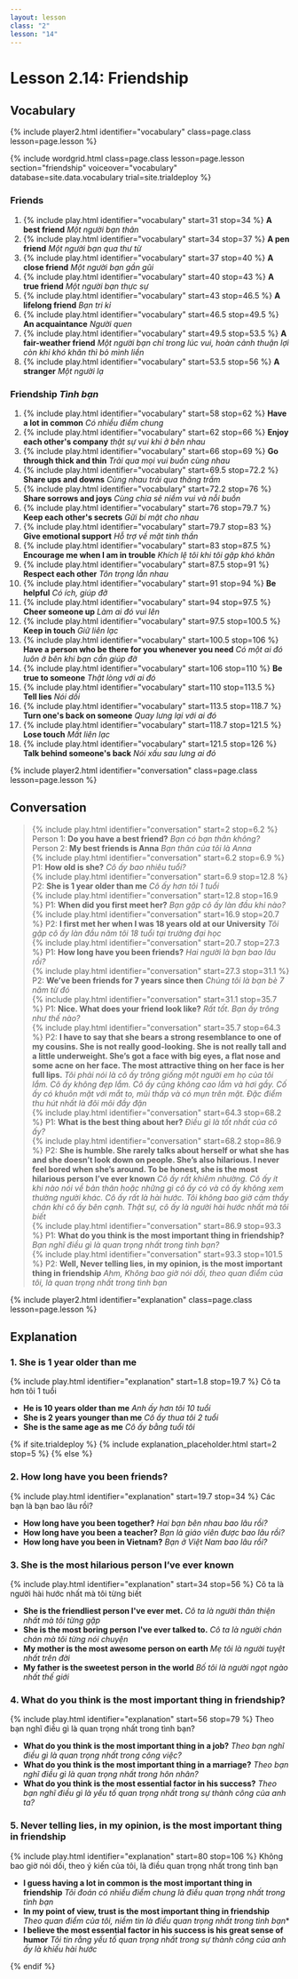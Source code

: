 ```yaml
---
layout: lesson
class: "2"
lesson: "14"	
---
```


# Lesson 2.14: Friendship


## Vocabulary
{% include player2.html identifier="vocabulary" class=page.class lesson=page.lesson %}


{% include wordgrid.html 
		class=page.class 
		lesson=page.lesson 
		section="friendship"
		voiceover="vocabulary"
		database=site.data.vocabulary 
		trial=site.trialdeploy %}


### Friends

1. {% include play.html identifier="vocabulary" start=31 stop=34 %} **A best friend** *Một người bạn thân*
2. {% include play.html identifier="vocabulary" start=34 stop=37 %} **A pen friend** *Một người bạn qua thư từ*
3. {% include play.html identifier="vocabulary" start=37 stop=40 %} **A close friend** *Một người bạn gần gũi*
4. {% include play.html identifier="vocabulary" start=40 stop=43 %} **A true friend** *Một người bạn thực sự*
5. {% include play.html identifier="vocabulary" start=43 stop=46.5 %} **A lifelong friend** *Bạn tri kỉ*
6. {% include play.html identifier="vocabulary" start=46.5 stop=49.5 %} **An acquaintance** *Người quen*
7. {% include play.html identifier="vocabulary" start=49.5 stop=53.5 %} **A fair-weather friend** *Một người bạn chỉ trong lúc vui, hoàn cảnh thuận lợi còn khi khó khăn thì bỏ mình liền*
8. {% include play.html identifier="vocabulary" start=53.5 stop=56 %} **A stranger** *Một người lạ*


### Friendship *Tình bạn*

1. {% include play.html identifier="vocabulary" start=58 stop=62 %}  **Have a lot in common** *Có nhiều điểm chung*
2. {% include play.html identifier="vocabulary" start=62 stop=66 %}  **Enjoy each other's company** *thật sự vui khi ở bên nhau*
3. {% include play.html identifier="vocabulary" start=66 stop=69 %}  **Go through thick and thin** *Trải qua mọi vui buồn cùng nhau*
4. {% include play.html identifier="vocabulary" start=69.5 stop=72.2 %}  **Share ups and downs** *Cùng nhau trải qua thăng trầm*
5. {% include play.html identifier="vocabulary" start=72.2 stop=76 %}  **Share sorrows and joys** *Cùng chia sẻ niềm vui và nỗi buồn*
6. {% include play.html identifier="vocabulary" start=76 stop=79.7 %}  **Keep each other's secrets** *Gữi bí mật cho nhau*
7. {% include play.html identifier="vocabulary" start=79.7 stop=83 %}  **Give emotional support** *Hỗ trợ về mặt tinh thần*
8. {% include play.html identifier="vocabulary" start=83 stop=87.5 %}  **Encourage me when I am in trouble** *Khích lệ tôi khi tôi gặp khó khăn*
9. {% include play.html identifier="vocabulary" start=87.5 stop=91 %}  **Respect each other** *Tôn trọng lẫn nhau*
10. {% include play.html identifier="vocabulary" start=91 stop=94 %}  **Be helpful** *Có ích, giúp đỡ*
11. {% include play.html identifier="vocabulary" start=94 stop=97.5 %}  **Cheer someone up** *Làm ai đó vui lên*
12. {% include play.html identifier="vocabulary" start=97.5 stop=100.5 %}  **Keep in touch** *Giữ liên lạc*
13. {% include play.html identifier="vocabulary" start=100.5 stop=106 %}  **Have a person who be there for you whenever you need** *Có một ai đó luôn ở bên khi bạn cần giúp đỡ*
14. {% include play.html identifier="vocabulary" start=106 stop=110 %}  **Be true to someone** *Thật lòng với ai đó*
15. {% include play.html identifier="vocabulary" start=110 stop=113.5 %}  **Tell lies** *Nói dối*
16. {% include play.html identifier="vocabulary" start=113.5 stop=118.7 %}  **Turn one's back on someone** *Quay lưng lại với ai đó*
17. {% include play.html identifier="vocabulary" start=118.7 stop=121.5 %}  **Lose touch** *Mất liên lạc*
18. {% include play.html identifier="vocabulary" start=121.5 stop=126 %}  **Talk behind someone's back** *Nói xấu sau lưng ai đó*


{% include player2.html identifier="conversation" class=page.class lesson=page.lesson %}
## Conversation


> {% include play.html identifier="conversation" start=2 stop=6.2 %} Person 1: **Do you have a best friend?**    *Bạn có bạn thân không?*   
> Person 2: **My best friends is Anna**  *Bạn thân của tôi là Anna*   
> {% include play.html identifier="conversation" start=6.2 stop=6.9 %}  P1: **How old is she?**   *Cô ấy bao nhiêu tuổi?*   
> {% include play.html identifier="conversation" start=6.9 stop=12.8 %}  P2: **She is 1 year older than me**  *Cô ấy hơn tôi 1 tuổi*   
> {% include play.html identifier="conversation" start=12.8 stop=16.9 %}  P1: **When did you first meet her?** *Bạn gặp cô ấy làn đầu khi nào?*      
> {% include play.html identifier="conversation" start=16.9 stop=20.7 %}  P2: **I first met her when I was 18 years old at our University**    *Tôi gặp cô ấy làn đầu năm tôi 18 tuổi tại trường đại học*   
> {% include play.html identifier="conversation" start=20.7 stop=27.3 %}  P1: **How long have you been friends?**   *Hai người là bạn bao lâu rồi?*    
> {% include play.html identifier="conversation" start=27.3 stop=31.1 %}  P2: **We’ve been friends for 7 years since then**    *Chúng tôi là bạn bè 7 năm từ đó*   
> {% include play.html identifier="conversation" start=31.1 stop=35.7 %}  P1: **Nice. What does your friend look like?** *Rất tốt. Bạn ấy trông như thế nào?*       
> {% include play.html identifier="conversation" start=35.7 stop=64.3 %}  P2: **I have to say that she bears a strong resemblance to one of my cousins. She is not really   good-looking. She is not really tall and a little underweight. She’s got a face with big eyes, a flat nose and some acne on her face. The most attractive thing on her face is her full lips.** *Tôi phải nói là cô ấy trông giống một người em họ của tôi lắm. Cô ấy không đẹp lắm. Cô ấy cũng không cao lắm và hơi gầy. Cố ấy có khuôn mặt với mắt to, mũi thấp và có mụn trên mặt. Đặc điểm thu hút nhất là đôi môi đầy đặn*     
> {% include play.html identifier="conversation" start=64.3 stop=68.2 %}  P1: **What is the best thing about her?**   *Điều gì là tốt nhất của cô ấy?*    
> {% include play.html identifier="conversation" start=68.2 stop=86.9 %}  P2: **She is  humble. She rarely talks about herself or what she has and she doesn’t look down on people.   She’s also hilarious. I never feel bored when she’s around. To be honest, she is the most hilarious person I’ve ever known** *Cô ấy rất khiêm nhường. Cô ấy ít khi nào nói về bản thân hoặc những gì cô ấy có và cô ấy không xem thường người khác. Cô ấy rất là hài hước. Tôi không bao giờ cảm thấy chán khi cô ấy bên cạnh. Thật sự, cô ấy là người hài hước nhất mà tôi biết*     
> {% include play.html identifier="conversation" start=86.9 stop=93.3 %}  P1: **What do you think is the most important thing in friendship?**  *Bạn nghĩ điều gì là quan trọng nhất trong tình bạn?*   
> {% include play.html identifier="conversation" start=93.3 stop=101.5 %}  P2: **Well, Never telling lies, in my opinion, is the most important thing in friendship** *Ahm, Không bao giờ nói dối, theo quan điểm của tôi, là quan trọng nhất trong tình bạn*



{% include player2.html identifier="explanation" class=page.class lesson=page.lesson %}
## Explanation

### 1. She is 1 year older than me 

{% include play.html identifier="explanation" start=1.8 stop=19.7 %} 
Cô ta hơn tôi 1 tuổi 

- **He is 10 years older than me** *Anh ấy hơn tôi 10 tuổi*
- **She is 2 years younger than me** *Cô ấy thua tôi 2 tuổi*
- **She is the same age as me** *Cô ấy bằng tuổi tôi*

{% if site.trialdeploy %}
	{% include explanation_placeholder.html start=2 stop=5 %}
	{% else %}


###  2. How long have you been friends?

{% include play.html identifier="explanation" start=19.7 stop=34 %}
Các bạn là bạn bao lâu rồi?

- **How long have you been together?** *Hai bạn bên nhau bao lâu rồi?*   
- **How long have you been a teacher?** *Bạn là giáo viên được bao lâu rồi?*   
- **How long have you been in Vietnam?** *Bạn ở Việt Nam bao lâu rồi?*   

###  3. She is the most hilarious person I’ve ever known

{% include play.html identifier="explanation" start=34 stop=56 %}
Cô ta là người hài hước nhất mà tôi từng biết

- **She is the friendliest person I've ever met.** *Cô ta là người thân thiện nhất mà tôi từng gặp*
- **She is the most boring person I've ever talked to.** *Cô ta là người chán chán mà tôi từng nói chuyện*
- **My mother is the most awesome person on earth** *Mẹ tôi là người tuyệt nhất trên đời*
- **My father is the sweetest person in the world** *Bố tôi là người ngọt ngào nhất thế giới*

###  4. What do you think is the most important thing in friendship?

{% include play.html identifier="explanation" start=56 stop=79 %}
Theo bạn nghĩ điều gì là quan trọng nhất trong tình bạn?


- **What do you think is the most important thing in a job?** *Theo bạn nghĩ điều gì là quan trọng nhất trong công việc?*
- **What do you think is the most important thing in a marriage?** *Theo bạn nghĩ điều gì là quan trọng nhất trong hôn nhân?*
- **What do you think is the most essential factor in his success?** *Theo bạn nghĩ điều gì là yếu tố quan trọng nhất trong sự thành công của anh ta?*

###  5.  Never telling lies, in my opinion, is the most important thing in friendship

{% include play.html identifier="explanation" start=80 stop=106 %}
Không bao giờ nói dối, theo ý kiến của tôi, là điều quan trọng nhất trong tình bạn


- **I guess having a lot in common is the most important thing in friendship** *Tôi đoán có nhiều điểm chung là điều quan trọng nhất trong tình bạn*
- **In my point of view, trust is the most important thing in friendship** *Theo quan điểm của tôi, niềm tin là điều quan trọng nhất trong tình bạn**
- **I believe the most essential factor in his success is his great sense of humor** *Tôi tin rằng yếu tố quan trọng nhất trong sự thành công của anh ấy là khiếu hài hước*


{% endif %}